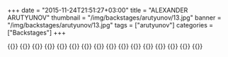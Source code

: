 +++
date = "2015-11-24T21:51:27+03:00"
title = "ALEXANDER ARUTYUNOV"
thumbnail = "/img/backstages/arutyunov/13.jpg"
banner = "/img/backstages/arutyunov/13.jpg"
tags = ["arutyunov"]
categories = ["Backstages"]
+++

{{<mkimage src="/img/backstages/arutyunov/01.jpg">}}
{{<mkimage src="/img/backstages/arutyunov/02.jpg">}}
{{<mkimage src="/img/backstages/arutyunov/03.jpg">}}
{{<mkimage src="/img/backstages/arutyunov/04.jpg">}}
{{<mkimage src="/img/backstages/arutyunov/05.jpg">}}
{{<mkimage src="/img/backstages/arutyunov/06.jpg">}}
{{<mkimage src="/img/backstages/arutyunov/07.jpg">}}
{{<mkimage src="/img/backstages/arutyunov/08.jpg">}}
{{<mkimage src="/img/backstages/arutyunov/09.jpg">}}
{{<mkimage src="/img/backstages/arutyunov/10.jpg">}}
{{<mkimage src="/img/backstages/arutyunov/11.jpg">}}
{{<mkimage src="/img/backstages/arutyunov/12.jpg">}}
{{<mkimage src="/img/backstages/arutyunov/13.jpg">}}
{{<mkimage src="/img/backstages/arutyunov/14.jpg">}}
{{<mkimage src="/img/backstages/arutyunov/15.jpg">}}
{{<mkimage src="/img/backstages/arutyunov/16.jpg">}}
